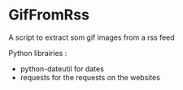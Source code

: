 # GifFromRss
A script to extract som gif images from a rss feed

Python librairies :
- python-dateutil for dates
- requests for the requests on the websites
